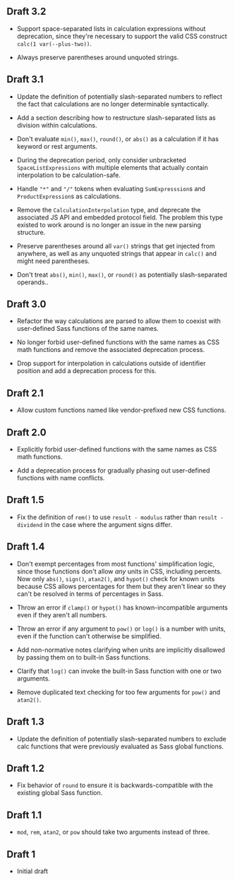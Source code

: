 ## Draft 3.2

* Support space-separated lists in calculation expressions without deprecation,
  since they're necessary to support the valid CSS construct `calc(1
  var(--plus-two))`.

* Always preserve parentheses around unquoted strings.

## Draft 3.1

* Update the definition of potentially slash-separated numbers to reflect the
  fact that calculations are no longer determinable syntactically.

* Add a section describing how to restructure slash-separated lists as division
  within calculations.

* Don't evaluate `min()`, `max()`, `round()`, or `abs()` as a calculation if it
  has keyword or rest arguments.

* During the deprecation period, only consider unbracketed
  `SpaceListExpressions` with multiple elements that actually contain
  interpolation to be calculation-safe.

* Handle `"*"` and `"/"` tokens when evaluating `SumExpresssion`s and
  `ProductExpression`s as calculations.

* Remove the `CalculationInterpolation` type, and deprecate the associated JS
  API and embedded protocol field. The problem this type existed to work around
  is no longer an issue in the new parsing structure.

* Preserve parentheses around all `var()` strings that get injected from
  anywhere, as well as any unquoted strings that appear in `calc()` and might
  need parentheses.

* Don't treat `abs()`, `min()`, `max()`, or `round()` as potentially
  slash-separated operands..

## Draft 3.0

* Refactor the way calculations are parsed to allow them to coexist with
  user-defined Sass functions of the same names.

* No longer forbid user-defined functions with the same names as CSS math
  functions and remove the associated deprecation process.

* Drop support for interpolation in calculations outside of identifier position
  and add a deprecation process for this.

## Draft 2.1

* Allow custom functions named like vendor-prefixed new CSS functions.

## Draft 2.0

* Explicitly forbid user-defined functions with the same names as CSS math
  functions.

* Add a deprecation process for gradually phasing out user-defined functions
  with name conflicts.

## Draft 1.5

* Fix the definition of `rem()` to use `result - modulus` rather than `result -
  dividend` in the case where the argument signs differ.

## Draft 1.4

* Don't exempt percentages from most functions' simplification logic, since
  those functions don't allow *any* units in CSS, including percents. Now only
  `abs()`, `sign()`, `atan2()`, and `hypot()` check for known units because CSS
  allows percentages for them but they aren't linear so they can't be resolved
  in terms of percentages in Sass.

* Throw an error if `clamp()` or `hypot()` has known-incompatible arguments even
  if they aren't all numbers.

* Throw an error if any argument to `pow()` or `log()` is a number with units,
  even if the function can't otherwise be simplified.

* Add non-normative notes clarifying when units are implicitly disallowed by
  passing them on to built-in Sass functions.

* Clarify that `log()` can invoke the built-in Sass function with one or two
  arguments.

* Remove duplicated text checking for too few arguments for `pow()` and
  `atan2()`.

## Draft 1.3

* Update the definition of potentially slash-separated numbers to exclude
  calc functions that were previously evaluated as Sass global functions.

## Draft 1.2

* Fix behavior of `round` to ensure it is backwards-compatible with the existing
  global Sass function.

## Draft 1.1

* `mod`, `rem`, `atan2`, or `pow` should take two arguments instead of three.

## Draft 1

* Initial draft
